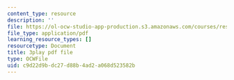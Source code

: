 ```yaml
---
content_type: resource
description: ''
file: https://ol-ocw-studio-app-production.s3.amazonaws.com/courses/res-18-006-calculus-revisited-single-variable-calculus-fall-2010/c9d22d9bdc27d88b4ad2a068d523582b_zKtYCGbCfSc.pdf
file_type: application/pdf
learning_resource_types: []
resourcetype: Document
title: 3play pdf file
type: OCWFile
uid: c9d22d9b-dc27-d88b-4ad2-a068d523582b
---
```

